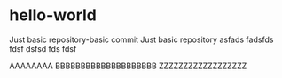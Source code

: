 # hello-world
Just basic repository-basic commit
Just basic repository
asfads
fadsfds
fdsf
dsfsd
fds
fdsf

AAAAAAAA
BBBBBBBBBBBBBBBBBBBB
ZZZZZZZZZZZZZZZZZZ
